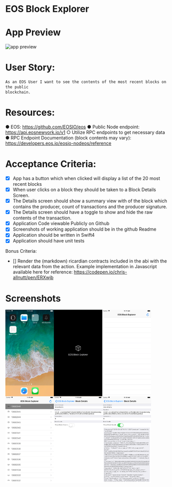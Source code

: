 # EOS Block Explorer

App Preview
========
![app preview](https://thumbs.gfycat.com/BewitchedBlackandwhiteIbadanmalimbe-size_restricted.gif "App Preview")



User Story:
========
```
As an EOS User I want to see the contents of the most recent blocks on the public
blockchain.

```
Resources:
========
● EOS: https://github.com/EOSIO/eos
● Public Node endpoint: https://api.eosnewyork.io/v1
○ Utilize RPC endpoints to get necessary data
● RPC Endpoint Documentation (block contents may vary):
https://developers.eos.io/eosio-nodeos/reference

Acceptance Criteria:
========
- [x] App has a button which when clicked will display a list of the 20 most recent blocks
- [x] When user clicks on a block they should be taken to a Block Details Screen.
- [x] The Details screen should show a summary view with of the block which contains the
producer, count of transactions and the producer signature.
- [x] The Details screen should have a toggle to show and hide the raw contents of the
transaction.
- [x] Application Code viewable Publicly on Github
- [x] Screenshots of working application should be in the github Readme
- [x] Application should be written in Swift4
- [x] Application should have unit tests

Bonus Criteria:
- [] Render the (markdown) ricardian contracts included in the abi with the relevant data
from the action. Example implementation in Javascript available here for reference:
https://codepen.io/chris-allnutt/pen/ERXwjb


Screenshots
========
<p align="center">
<img src="Screenshots/sim1.png" width="30%" align="left" />
<img src="Screenshots/sim2.png" width="30%" align="left" />
<img src="Screenshots/sim3.png" width="30%" align="left" />
<img src="Screenshots/sim4.png" width="30%" align="left" />
<img src="Screenshots/sim5.png" width="30%" align="left" />
<img src="Screenshots/sim6.png" width="30%" align="left" />
</p>



